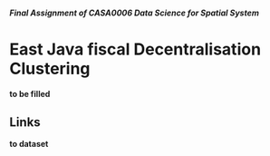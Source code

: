 #### *Final Assignment of CASA0006 Data Science for Spatial System*
# East Java fiscal Decentralisation Clustering
**to be filled**


## Links
**to dataset**
